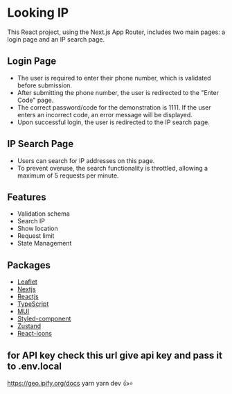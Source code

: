 
# Looking IP

This React project, using the Next.js App Router, includes two main pages: a login page and an IP search page.

## Login Page
- The user is required to enter their phone number, which is validated before submission.
- After submitting the phone number, the user is redirected to the "Enter Code" page.
- The correct password/code for the demonstration is 1111. If the user enters an incorrect code, an error message will be displayed.
- Upon successful login, the user is redirected to the IP search page.

## IP Search Page
- Users can search for IP addresses on this page.
- To prevent overuse, the search functionality is throttled, allowing a maximum of 5 requests per minute.


## Features

- Validation schema 
- Search IP
- Show location
- Request limit
- State Management


## Packages

- [Leaflet](https://www.npmjs.com/package/leaflet)
- [Nextjs](https://nextjs.org/)
- [Reactjs](https://react.dev/)
- [TypeScript](https://www.typescriptlang.org/)
- [MUI](https://mui.com/)
- [Styled-component](https://www.styled-components.com/)
- [Zustand](https://zustand-demo.pmnd.rs/)
- [React-icons](https://www.npmjs.com/package/react-icons)

## for API key check this url give api key and pass it to .env.local
https://geo.ipify.org/docs
yarn 
 yarn dev 👍⭐

